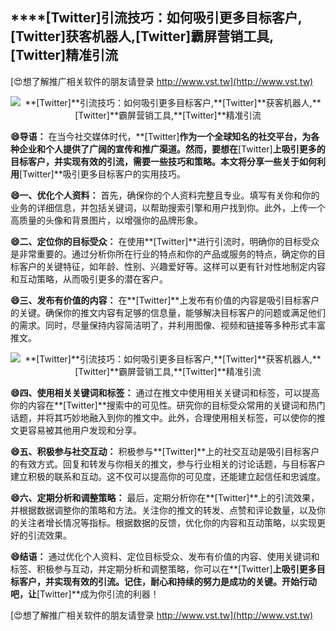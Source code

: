 ## ****[Twitter]**引流技巧：如何吸引更多目标客户,**[Twitter]**获客机器人,**[Twitter]**霸屏营销工具,**[Twitter]**精准引流**

[😍想了解推广相关软件的朋友请登录 http://www.vst.tw](http://www.vst.tw)

 <center><img src="https://vst.tw/MP4/tuiguang/png/2.png" alt="**[Twitter]**引流技巧：如何吸引更多目标客户,**[Twitter]**获客机器人,**[Twitter]**霸屏营销工具,**[Twitter]**精准引流"></center>

**😄导语：**
在当今社交媒体时代，**[Twitter]**作为一个全球知名的社交平台，为各种企业和个人提供了广阔的宣传和推广渠道。然而，要想在**[Twitter]**上吸引更多的目标客户，并实现有效的引流，需要一些技巧和策略。本文将分享一些关于如何利用**[Twitter]**吸引更多目标客户的实用技巧。

**😄一、优化个人资料：**
首先，确保你的个人资料完整且专业。填写有关你和你的业务的详细信息，并包括关键词，以帮助搜索引擎和用户找到你。此外，上传一个高质量的头像和背景图片，以增强你的品牌形象。

**😄二、定位你的目标受众：**
在使用**[Twitter]**进行引流时，明确你的目标受众是非常重要的。通过分析你所在行业的特点和你的产品或服务的特点，确定你的目标客户的关键特征，如年龄、性别、兴趣爱好等。这样可以更有针对性地制定内容和互动策略，从而吸引更多的潜在客户。

**😄三、发布有价值的内容：**
在**[Twitter]**上发布有价值的内容是吸引目标客户的关键。确保你的推文内容有足够的信息量，能够解决目标客户的问题或满足他们的需求。同时，尽量保持内容简洁明了，并利用图像、视频和链接等多种形式丰富推文。

 <center><img src="https://vst.tw/MP4/tuiguang/png/5.png" alt="**[Twitter]**引流技巧：如何吸引更多目标客户,**[Twitter]**获客机器人,**[Twitter]**霸屏营销工具,**[Twitter]**精准引流"></center>

**😄四、使用相关关键词和标签：**
通过在推文中使用相关关键词和标签，可以提高你的内容在**[Twitter]**搜索中的可见性。研究你的目标受众常用的关键词和热门话题，并将其巧妙地融入到你的推文中。此外，合理使用相关标签，可以使你的推文更容易被其他用户发现和分享。

**😄五、积极参与社交互动：**
积极参与**[Twitter]**上的社交互动是吸引目标客户的有效方式。回复和转发与你相关的推文，参与行业相关的讨论话题，与目标客户建立积极的联系和互动。这不仅可以提高你的可见度，还能建立起信任和忠诚度。

**😄六、定期分析和调整策略：**
最后，定期分析你在**[Twitter]**上的引流效果，并根据数据调整你的策略和方法。关注你的推文的转发、点赞和评论数量，以及你的关注者增长情况等指标。根据数据的反馈，优化你的内容和互动策略，以实现更好的引流效果。

**😄结语：**
通过优化个人资料、定位目标受众、发布有价值的内容、使用关键词和标签、积极参与互动，并定期分析和调整策略，你可以在**[Twitter]**上吸引更多目标客户，并实现有效的引流。记住，耐心和持续的努力是成功的关键。开始行动吧，让**[Twitter]**成为你引流的利器！

[😍想了解推广相关软件的朋友请登录 http://www.vst.tw](http://www.vst.tw)



